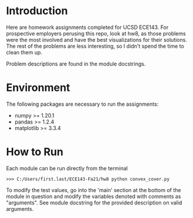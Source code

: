 # Introduction

Here are homework assignments completed for UCSD ECE143. For prospective
employers perusing this repo, look at hw8, as those problems were the
most involved and have the best visualizations for their solutions. The rest of the
problems are less interesting, so I didn't spend the time to clean them up.

Problem descriptions are found in the module docstrings.

# Environment

The following packages are necessary to run the assignments:

- numpy >= 1.20.1
- pandas >= 1.2.4
- matplotlib >= 3.3.4

# How to Run

Each module can be run directly from the terminal
    
    >>> C:/Users/first.last/ECE143-Fa21/hw8 python convex_cover.py

To modify the test values, go into the 'main' section at the bottom of the module in question and modify the variables denoted with comments as "arguments". See module docstring for the provided description on valid arguments.
